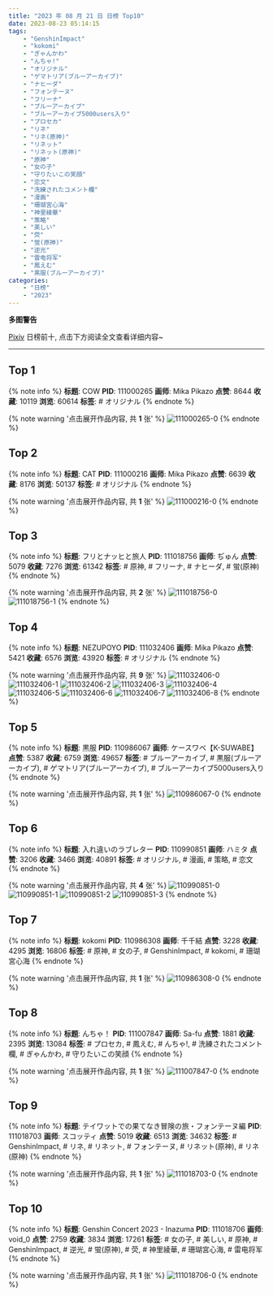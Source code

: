```yaml
---
title: "2023 年 08 月 21 日 日榜 Top10"
date: 2023-08-23 05:14:15
tags:
    - "GenshinImpact"
    - "kokomi"
    - "ぎゃんかわ"
    - "んちゃ!"
    - "オリジナル"
    - "ゲマトリア(ブルーアーカイブ)"
    - "ナヒーダ"
    - "フォンテーヌ"
    - "フリーナ"
    - "ブルーアーカイブ"
    - "ブルーアーカイブ5000users入り"
    - "プロセカ"
    - "リネ"
    - "リネ(原神)"
    - "リネット"
    - "リネット(原神)"
    - "原神"
    - "女の子"
    - "守りたいこの笑顔"
    - "恋文"
    - "洗練されたコメント欄"
    - "漫画"
    - "珊瑚宮心海"
    - "神里綾華"
    - "策略"
    - "美しい"
    - "荧"
    - "蛍(原神)"
    - "逆光"
    - "雷电将军"
    - "鳳えむ"
    - "黒服(ブルーアーカイブ)"
categories:
    - "日榜"
    - "2023"
---
```


<i class="fa fa-triangle-exclamation"></i>**多图警告**<i class="fa fa-triangle-exclamation"></i>

[Pixiv](https://www.pixiv.net/) 日榜前十, 点击下方阅读全文查看详细内容~

<!-- more -->

---

## Top 1

{% note info %}
**标题**: COW
**PID**: 111000265 **画师**: Mika Pikazo
**点赞**: 8644 **收藏**: 10119 **浏览**: 60614
**标签**: # オリジナル
{% endnote %}

{% note warning '点击展开作品内容, 共 **1** 张' %}
![111000265-0](https://i.pixiv.re/img-original/img/2023/08/20/13/33/37/111000265_p0.png)
{% endnote %}

## Top 2

{% note info %}
**标题**: CAT
**PID**: 111000216 **画师**: Mika Pikazo
**点赞**: 6639 **收藏**: 8176 **浏览**: 50137
**标签**: # オリジナル
{% endnote %}

{% note warning '点击展开作品内容, 共 **1** 张' %}
![111000216-0](https://i.pixiv.re/img-original/img/2023/08/20/13/30/57/111000216_p0.jpg)
{% endnote %}

## Top 3

{% note info %}
**标题**: フリとナッヒと旅人
**PID**: 111018756 **画师**: ぢゅん
**点赞**: 5079 **收藏**: 7276 **浏览**: 61342
**标签**: # 原神, # フリーナ, # ナヒーダ, # 蛍(原神)
{% endnote %}

{% note warning '点击展开作品内容, 共 **2** 张' %}
![111018756-0](https://i.pixiv.re/img-original/img/2023/08/21/00/00/59/111018756_p0.jpg)
![111018756-1](https://i.pixiv.re/img-original/img/2023/08/21/00/00/59/111018756_p1.jpg)
{% endnote %}

## Top 4

{% note info %}
**标题**: NEZUPOYO
**PID**: 111032406 **画师**: Mika Pikazo
**点赞**: 5421 **收藏**: 6576 **浏览**: 43920
**标签**: # オリジナル
{% endnote %}

{% note warning '点击展开作品内容, 共 **9** 张' %}
![111032406-0](https://i.pixiv.re/img-original/img/2023/08/21/14/28/38/111032406_p0.jpg)
![111032406-1](https://i.pixiv.re/img-original/img/2023/08/21/14/28/38/111032406_p1.jpg)
![111032406-2](https://i.pixiv.re/img-original/img/2023/08/21/14/28/38/111032406_p2.jpg)
![111032406-3](https://i.pixiv.re/img-original/img/2023/08/21/14/28/38/111032406_p3.jpg)
![111032406-4](https://i.pixiv.re/img-original/img/2023/08/21/14/28/38/111032406_p4.jpg)
![111032406-5](https://i.pixiv.re/img-original/img/2023/08/21/14/28/38/111032406_p5.jpg)
![111032406-6](https://i.pixiv.re/img-original/img/2023/08/21/14/28/38/111032406_p6.jpg)
![111032406-7](https://i.pixiv.re/img-original/img/2023/08/21/14/28/38/111032406_p7.jpg)
![111032406-8](https://i.pixiv.re/img-original/img/2023/08/21/14/28/38/111032406_p8.jpg)
{% endnote %}

## Top 5

{% note info %}
**标题**: 黒服
**PID**: 110986067 **画师**: ケースワベ【K-SUWABE】
**点赞**: 5387 **收藏**: 6759 **浏览**: 49657
**标签**: # ブルーアーカイブ, # 黒服(ブルーアーカイブ), # ゲマトリア(ブルーアーカイブ), # ブルーアーカイブ5000users入り
{% endnote %}

{% note warning '点击展开作品内容, 共 **1** 张' %}
![110986067-0](https://i.pixiv.re/img-original/img/2023/08/20/00/01/59/110986067_p0.jpg)
{% endnote %}

## Top 6

{% note info %}
**标题**: 入れ違いのラブレター
**PID**: 110990851 **画师**: ハミタ
**点赞**: 3206 **收藏**: 3466 **浏览**: 40891
**标签**: # オリジナル, # 漫画, # 策略, # 恋文
{% endnote %}

{% note warning '点击展开作品内容, 共 **4** 张' %}
![110990851-0](https://i.pixiv.re/img-original/img/2023/08/20/03/08/44/110990851_p0.png)
![110990851-1](https://i.pixiv.re/img-original/img/2023/08/20/03/08/44/110990851_p1.png)
![110990851-2](https://i.pixiv.re/img-original/img/2023/08/20/03/08/44/110990851_p2.png)
![110990851-3](https://i.pixiv.re/img-original/img/2023/08/20/03/08/44/110990851_p3.png)
{% endnote %}

## Top 7

{% note info %}
**标题**: kokomi
**PID**: 110986308 **画师**: 千千結
**点赞**: 3228 **收藏**: 4295 **浏览**: 16806
**标签**: # 原神, # 女の子, # GenshinImpact, # kokomi, # 珊瑚宮心海
{% endnote %}

{% note warning '点击展开作品内容, 共 **1** 张' %}
![110986308-0](https://i.pixiv.re/img-original/img/2023/08/20/00/05/07/110986308_p0.png)
{% endnote %}

## Top 8

{% note info %}
**标题**: んちゃ！
**PID**: 111007847 **画师**: Sa-fu
**点赞**: 1881 **收藏**: 2395 **浏览**: 13084
**标签**: # プロセカ, # 鳳えむ, # んちゃ!, # 洗練されたコメント欄, # ぎゃんかわ, # 守りたいこの笑顔
{% endnote %}

{% note warning '点击展开作品内容, 共 **1** 张' %}
![111007847-0](https://i.pixiv.re/img-original/img/2023/08/20/18/50/08/111007847_p0.jpg)
{% endnote %}

## Top 9

{% note info %}
**标题**: テイワットでの果てなき冒険の旅・フォンテーヌ編
**PID**: 111018703 **画师**: スコッティ
**点赞**: 5019 **收藏**: 6513 **浏览**: 34632
**标签**: # GenshinImpact, # リネ, # リネット, # フォンテーヌ, # リネット(原神), # リネ(原神)
{% endnote %}

{% note warning '点击展开作品内容, 共 **1** 张' %}
![111018703-0](https://i.pixiv.re/img-original/img/2023/08/21/00/00/36/111018703_p0.jpg)
{% endnote %}

## Top 10

{% note info %}
**标题**: Genshin Concert 2023 - Inazuma
**PID**: 111018706 **画师**: void_0
**点赞**: 2759 **收藏**: 3834 **浏览**: 17261
**标签**: # 女の子, # 美しい, # 原神, # GenshinImpact, # 逆光, # 蛍(原神), # 荧, # 神里綾華, # 珊瑚宮心海, # 雷电将军
{% endnote %}

{% note warning '点击展开作品内容, 共 **1** 张' %}
![111018706-0](https://i.pixiv.re/img-original/img/2023/08/21/00/00/37/111018706_p0.jpg)
{% endnote %}
